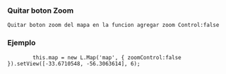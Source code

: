 ### Quitar boton Zoom 

    Quitar boton zoom del mapa en la funcion agregar zoom Control:false

### Ejemplo 

            this.map = new L.Map('map', { zoomControl:false }).setView([-33.6710548, -56.3063614], 6);

